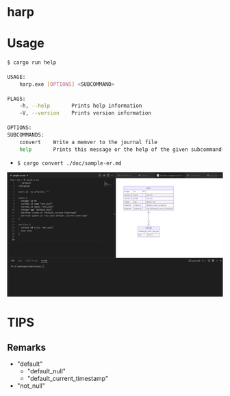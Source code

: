 # harp

# Usage

```sh
$ cargo run help

USAGE:
    harp.exe [OPTIONS] <SUBCOMMAND>

FLAGS:
    -h, --help       Prints help information
    -V, --version    Prints version information

OPTIONS:
SUBCOMMANDS:
    convert    Write a memver to the journal file
    help       Prints this message or the help of the given subcommand(s)
```

- `$ cargo convert ./doc/sample-er.md`

![harp.gif](./harp/doc/img/harp.gif)

# TIPS

## Remarks

- "default"
  - "default_null"
  - "default_current_timestamp"
- "not_null"
